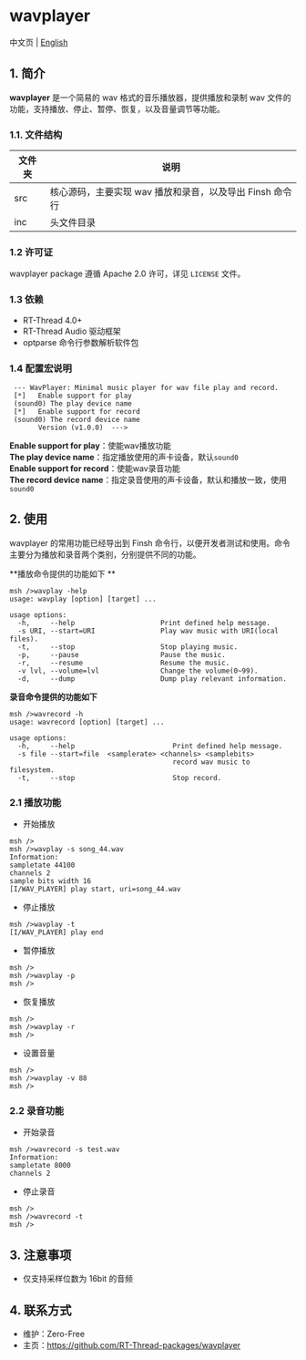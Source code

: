 # wavplayer

中文页 | [English](README.md)

## 1. 简介

**wavplayer** 是一个简易的 wav 格式的音乐播放器，提供播放和录制 wav 文件的功能，支持播放、停止、暂停、恢复，以及音量调节等功能。

### 1.1. 文件结构

| 文件夹 | 说明 |
| ---- | ---- |
| src  | 核心源码，主要实现 wav 播放和录音，以及导出 Finsh 命令行 |
| inc  | 头文件目录 |

### 1.2 许可证

wavplayer package 遵循 Apache 2.0 许可，详见 `LICENSE` 文件。

### 1.3 依赖

- RT-Thread 4.0+
- RT-Thread Audio 驱动框架
- optparse 命令行参数解析软件包

### 1.4 配置宏说明

```shell
 --- WavPlayer: Minimal music player for wav file play and record.   
 [*]   Enable support for play                                       
 (sound0) The play device name                                       
 [*]   Enable support for record                                     
 (sound0) The record device name                                      
       Version (v1.0.0)  --->  
```

**Enable support for play**：使能wav播放功能  
**The play device name**：指定播放使用的声卡设备，默认`sound0`  
**Enable support for record**：使能wav录音功能  
**The record device name**：指定录音使用的声卡设备，默认和播放一致，使用`sound0`  

## 2. 使用

wavplayer 的常用功能已经导出到 Finsh 命令行，以便开发者测试和使用。命令主要分为播放和录音两个类别，分别提供不同的功能。

**播放命令提供的功能如下 **

```shell
msh />wavplay -help
usage: wavplay [option] [target] ...

usage options:
  -h,     --help                     Print defined help message.
  -s URI, --start=URI                Play wav music with URI(local files).
  -t,     --stop                     Stop playing music.
  -p,     --pause                    Pause the music.
  -r,     --resume                   Resume the music.
  -v lvl, --volume=lvl               Change the volume(0~99).
  -d,     --dump                     Dump play relevant information.
```

**录音命令提供的功能如下**

```shell
msh />wavrecord -h
usage: wavrecord [option] [target] ...

usage options:
  -h,     --help                        Print defined help message.
  -s file --start=file  <samplerate> <channels> <samplebits> 
                                        record wav music to filesystem.
  -t,     --stop                        Stop record.
```

### 2.1 播放功能

- 开始播放

```shell
msh />
msh />wavplay -s song_44.wav
Information:
sampletate 44100
channels 2
sample bits width 16
[I/WAV_PLAYER] play start, uri=song_44.wav
```

- 停止播放

```shell
msh />wavplay -t
[I/WAV_PLAYER] play end
```

- 暂停播放

```shell
msh />
msh />wavplay -p
msh />
```

- 恢复播放

```shell
msh />
msh />wavplay -r
msh />
```

- 设置音量

```shell
msh />
msh />wavplay -v 88
msh />
```

### 2.2 录音功能

- 开始录音

```shell
msh />wavrecord -s test.wav
Information:
sampletate 8000
channels 2
```

- 停止录音

```shell
msh />
msh />wavrecord -t
msh />
```

## 3. 注意事项

- 仅支持采样位数为 16bit 的音频

## 4. 联系方式

- 维护：Zero-Free
- 主页：https://github.com/RT-Thread-packages/wavplayer
